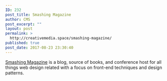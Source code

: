 ```yaml
---
ID: 232
post_title: Smashing Magazine
author: CMS
post_excerpt: ""
layout: post
permalink: >
  http://creativemedia.space/smashing-magazine/
published: true
post_date: 2017-08-23 23:30:40
---
```

<a href="//www.smashingmagazine.com/“">Smashing Magazine</a> is a blog, source of books, and conference host for all things web design related with a focus on front-end techniques and design patterns.